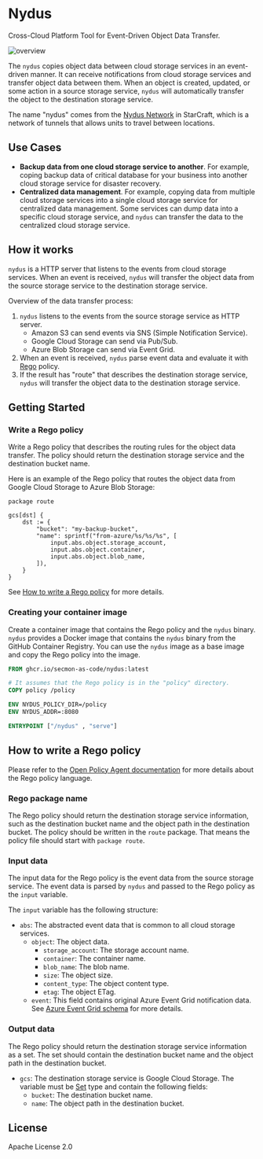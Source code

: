 # Nydus

Cross-Cloud Platform Tool for Event-Driven Object Data Transfer.

![overview](https://github.com/user-attachments/assets/514b04ce-7ca7-4f68-830f-b94ca54f1d87)

The `nydus` copies object data between cloud storage services in an event-driven manner. It can receive notifications from cloud storage services and transfer object data between them. When an object is created, updated, or some action in a source storage service, `nydus` will automatically transfer the object to the destination storage service.

The name "nydus" comes from the [Nydus Network](https://starcraft.fandom.com/wiki/Nydus_network) in StarCraft, which is a network of tunnels that allows units to travel between locations.

## Use Cases

- **Backup data from one cloud storage service to another**. For example, coping backup data of critical database for your business into another cloud storage service for disaster recovery.
- **Centralized data management**. For example, copying data from multiple cloud storage services into a single cloud storage service for centralized data management. Some services can dump data into a specific cloud storage service, and `nydus` can transfer the data to the centralized cloud storage service.

## How it works

`nydus` is a HTTP server that listens to the events from cloud storage services. When an event is received, `nydus` will transfer the object data from the source storage service to the destination storage service.

Overview of the data transfer process:

1. `nydus` listens to the events from the source storage service as HTTP server.
    - Amazon S3 can send events via SNS (Simple Notification Service).
    - Google Cloud Storage can send via Pub/Sub.
    - Azure Blob Storage can send via Event Grid.
2. When an event is received, `nydus` parse event data and evaluate it with [Rego](https://www.openpolicyagent.org/docs/latest/policy-language/) policy.
3. If the result has "route" that describes the destination storage service, `nydus` will transfer the object data to the destination storage service.

## Getting Started

### Write a Rego policy

Write a Rego policy that describes the routing rules for the object data transfer. The policy should return the destination storage service and the destination bucket name.

Here is an example of the Rego policy that routes the object data from Google Cloud Storage to Azure Blob Storage:

```rego
package route

gcs[dst] {
    dst := {
        "bucket": "my-backup-bucket",
        "name": sprintf("from-azure/%s/%s/%s", [
            input.abs.object.storage_account,
            input.abs.object.container,
            input.abs.object.blob_name,
        ]),
    }
}
```

See [How to write a Rego policy](#how-to-write-a-rego-policy) for more details.

### Creating your container image

Create a container image that contains the Rego policy and the `nydus` binary. `nydus` provides a Docker image that contains the `nydus` binary from the GitHub Container Registry. You can use the `nydus` image as a base image and copy the Rego policy into the image.

```Dockerfile
FROM ghcr.io/secmon-as-code/nydus:latest

# It assumes that the Rego policy is in the "policy" directory.
COPY policy /policy

ENV NYDUS_POLICY_DIR=/policy
ENV NYDUS_ADDR=:8080

ENTRYPOINT ["/nydus" , "serve"]
```

## How to write a Rego policy

Please refer to the [Open Policy Agent documentation](https://www.openpolicyagent.org/docs/latest/policy-language/) for more details about the Rego policy language.

### Rego package name

The Rego policy should return the destination storage service information, such as the destination bucket name and the object path in the destination bucket. The policy should be written in the `route` package. That means the policy file should start with `package route`.

### Input data

The input data for the Rego policy is the event data from the source storage service. The event data is parsed by `nydus` and passed to the Rego policy as the `input` variable.

The `input` variable has the following structure:

- `abs`: The abstracted event data that is common to all cloud storage services.
    - `object`: The object data.
        - `storage_account`: The storage account name.
        - `container`: The container name.
        - `blob_name`: The blob name.
        - `size`: The object size.
        - `content_type`: The object content type.
        - `etag`: The object ETag.
    - `event`: This field contains original Azure Event Grid notification data. See [Azure Event Grid schema](https://docs.microsoft.com/en-us/azure/event-grid/event-schema-blob-storage?tabs=event-grid) for more details.

### Output data

The Rego policy should return the destination storage service information as a set. The set should contain the destination bucket name and the object path in the destination bucket.

- `gcs`: The destination storage service is Google Cloud Storage. The variable must be [Set](https://www.openpolicyagent.org/docs/latest/policy-language/#sets) type and contain the following fields:
    - `bucket`: The destination bucket name.
    - `name`: The object path in the destination bucket.

## License

Apache License 2.0
